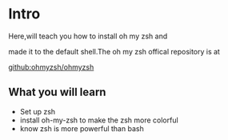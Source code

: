 # Intro

Here,will teach you how to install oh my zsh and 

made it to the default shell.The oh my zsh offical repository is at

[github:ohmyzsh/ohmyzsh](https://github.com/ohmyzsh/ohmyzsh)

## What you will learn

- Set up zsh
- install oh-my-zsh to make the zsh more colorful
- know zsh is more powerful than bash
